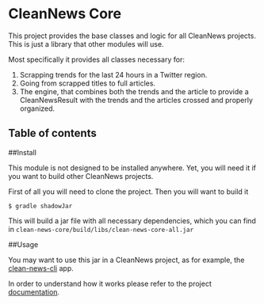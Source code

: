 # CleanNews Core

This project provides the base classes and logic for all CleanNews projects. This is just a library that other modules will use.

Most specifically it provides all classes necessary for:
1. Scrapping trends for the last 24 hours in a Twitter region.
2. Going from scrapped titles to full articles. 
3. The engine, that combines both the trends and the article to provide a CleanNewsResult  with the trends and the articles crossed and properly organized.

## Table of contents

##Install

This module is not designed to be installed anywhere. Yet, you will need it if you want to build other CleanNews projects.

First of all you will need to clone the project. Then you will want to build it

```$ gradle shadowJar```

This will build a jar file with all necessary dependencies, which you can find in `clean-news-core/build/libs/clean-news-core-all.jar`

##Usage

You may want to use this jar in a CleanNews project, as for example, the [clean-news-cli](https://github.com/ropa1998/clean-news-cli) app. 

In order to understand how it works please refer to the project [documentation]().   